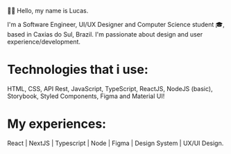 🙋🏻 Hello, my name is Lucas.

I'm a Software Engineer, UI/UX Designer and Computer Science student 🎓, based in Caxias do Sul, Brazil. I'm passionate about design and user experience/development.

# Technologies that i use: 

HTML, CSS, API Rest, JavaScript, TypeScript, ReactJS, NodeJS (basic), Storybook, Styled Components, Figma and Material UI!

# My experiences:

 React  | NextJS | Typescript | Node | Figma | Design System | UX/UI Design.
